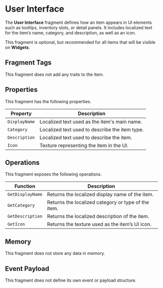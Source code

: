 # User Interface
<primary-label ref="inventory"/>

The **User Interface** fragment defines how an item appears in UI elements such as tooltips, inventory slots, or detail 
panels. It includes localized text for the item’s name, category, and description, as well as an icon.

This fragment is optional, but recommended for all items that will be visible on **Widgets**.

## Fragment Tags
This fragment does not add any traits to the item.

## Properties
This fragment has the following properties.

| Property      | Description                                    |
|---------------|------------------------------------------------|
| `DisplayName` | Localized text used as the item's main name.   |
| `Category`    | Localized text used to describe the item type. |
| `Description` | Localized text used to describe the item.      |
| `Icon`        | Texture representing the item in the UI.       |

## Operations
This fragment exposes the following operations.

| Function         | Description                                         |
|------------------|-----------------------------------------------------|
| `GetDisplayName` | Returns the localized display name of the item.     |
| `GetCategory`    | Returns the localized category or type of the item. |
| `GetDescription` | Returns the localized description of the item.      |
| `GetIcon`        | Returns the texture used as the item’s UI icon.     |

## Memory
This fragment does not store any data in memory.

## Event Payload
This fragment does not define its own event or payload structure.